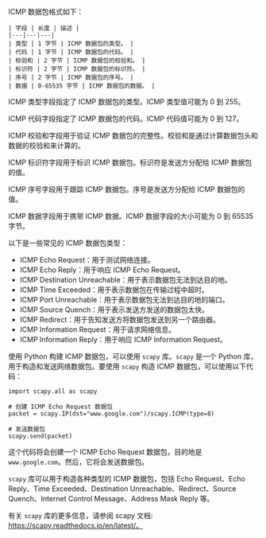 

ICMP 数据包格式如下：

```
| 字段 | 长度 | 描述 |
|---|---|---|
| 类型 | 1 字节 | ICMP 数据包的类型。 |
| 代码 | 1 字节 | ICMP 数据包的代码。 |
| 校验和 | 2 字节 | ICMP 数据包的校验和。 |
| 标识符 | 2 字节 | ICMP 数据包的标识符。 |
| 序号 | 2 字节 | ICMP 数据包的序号。 |
| 数据 | 0-65535 字节 | ICMP 数据包的数据。 |
```

ICMP 类型字段指定了 ICMP 数据包的类型。ICMP 类型值可能为 0 到 255。

ICMP 代码字段指定了 ICMP 数据包的代码。ICMP 代码值可能为 0 到 127。

ICMP 校验和字段用于验证 ICMP 数据包的完整性。校验和是通过计算数据包头和数据的校验和来计算的。

ICMP 标识符字段用于标识 ICMP 数据包。标识符是发送方分配给 ICMP 数据包的值。

ICMP 序号字段用于跟踪 ICMP 数据包。序号是发送方分配给 ICMP 数据包的值。

ICMP 数据字段用于携带 ICMP 数据。ICMP 数据字段的大小可能为 0 到 65535 字节。

以下是一些常见的 ICMP 数据包类型：

* ICMP Echo Request：用于测试网络连接。
* ICMP Echo Reply：用于响应 ICMP Echo Request。
* ICMP Destination Unreachable：用于表示数据包无法到达目的地。
* ICMP Time Exceeded：用于表示数据包在传输过程中超时。
* ICMP Port Unreachable：用于表示数据包无法到达目的地的端口。
* ICMP Source Quench：用于表示发送方发送的数据包太快。
* ICMP Redirect：用于告知发送方将数据包发送到另一个路由器。
* ICMP Information Request：用于请求网络信息。
* ICMP Information Reply：用于响应 ICMP Information Request。

使用 Python 构建 ICMP 数据包，可以使用 `scapy` 库。`scapy` 是一个 Python 库，用于构造和发送网络数据包。要使用 `scapy` 构造 ICMP 数据包，可以使用以下代码：

```
import scapy.all as scapy

# 创建 ICMP Echo Request 数据包
packet = scapy.IP(dst="www.google.com")/scapy.ICMP(type=8)

# 发送数据包
scapy.send(packet)
```

这个代码将会创建一个 ICMP Echo Request 数据包，目的地是 `www.google.com`。然后，它将会发送数据包。

`scapy` 库可以用于构造各种类型的 ICMP 数据包，包括 Echo Request、Echo Reply、Time Exceeded、Destination Unreachable、Redirect、Source Quench、Internet Control Message、Address Mask Reply 等。

有关 `scapy` 库的更多信息，请参阅 scapy 文档: https://scapy.readthedocs.io/en/latest/。